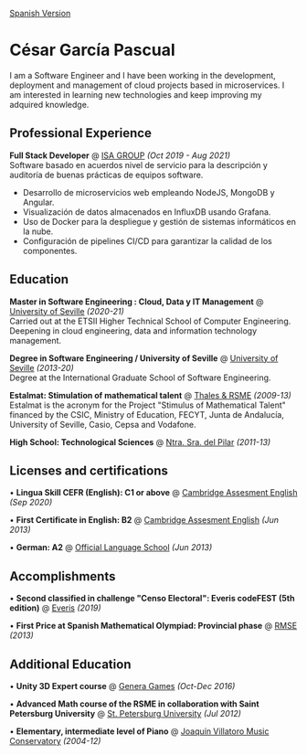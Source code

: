 [Spanish Version](./es)

# César García Pascual

I am a Software Engineer and I have been working in the development, deployment and management of cloud projects based in microservices. I am interested in learning new technologies and keep improving my adquired knowledge.

## Professional Experience

**Full Stack Developer** @ [ISA GROUP](https://www.isa.us.es/3.0/) _(Oct 2019 - Aug 2021)_ <br>
Software basado en acuerdos nivel de servicio para la descripción y auditoría de buenas prácticas de equipos software.
- Desarrollo de microservicios web empleando NodeJS, MongoDB y Angular.
- Visualización de datos almacenados en InfluxDB usando Grafana.
- Uso de Docker para la despliegue y gestión de sistemas informáticos en la nube.
- Configuración de pipelines CI/CD para garantizar la calidad de los componentes.

## Education

**Master in Software Engineering : Cloud, Data y IT Management** @ [University of Seville](https://masteroficial.us.es/mis/index.html) _(2020-21)_ <br>
Carried out at the ETSII Higher Technical School of Computer Engineering. Deepening in cloud engineering, data and information technology management.

**Degree in Software Engineering / University of Seville** @ [University of Seville](https://www.informatica.us.es/index.php/grados/ingenieria-del-software) _(2013-20)_ <br>
Degree at the International Graduate School of Software Engineering.

**Estalmat: Stimulation of mathematical talent** @ [Thales & RSME](https://thales.cica.es/estalmat/) _(2009-13)_ <br>
Estalmat is the acronym for the Project "Stimulus of Mathematical Talent" financed by the CSIC, Ministry of Education, FECYT, Junta de Andalucía, University of Seville, Casio, Cepsa and Vodafone.

**High School: Technological Sciences** @ [Ntra. Sra. del Pilar](https://marianistasjerez.org/) _(2011-13)_ <br>


## Licenses and certifications

• **Lingua Skill CEFR (English): C1 or above** @ [Cambridge Assesment English](https://www.cambridgeenglish.org/exams-and-tests/linguaskill/) _(Sep 2020)_ <br>

• **First Certificate in English: B2** @ [Cambridge Assesment English](https://www.cambridgeenglish.org/exams-and-tests/first/) _(Jun 2013)_ <br>

• **German: A2** @ [Official Language School](http://www.eoijerez.com/) _(Jun 2013)_ <br>

## Accomplishments

• **Second classified in challenge "Censo Electoral": Everis codeFEST (5th edition)** @ [Everis](http://codefest.everis.com/) _(2019)_ <br>

• **First Price at Spanish Mathematical Olympiad: Provincial phase** @ [RMSE](http://www.olimpiadamatematica.es/platea.pntic.mec.es/_csanchez/olimmain.html) _(2013)_ <br>

## Additional Education

• **Unity 3D Expert course** @ [Genera Games](https://genjoy.com/) _(Oct-Dec 2016)_ <br>

• **Advanced Math course of the RSME in collaboration with Saint Petersburg University** @ [St. Petersburg University](https://english.spbu.ru/) _(Jul 2012)_ <br>

• **Elementary, intermediate level of Piano** @ [Joaquín Villatoro Music Conservatory](https://www.cpmjerez.es/) _(2004-12)_ <br>
